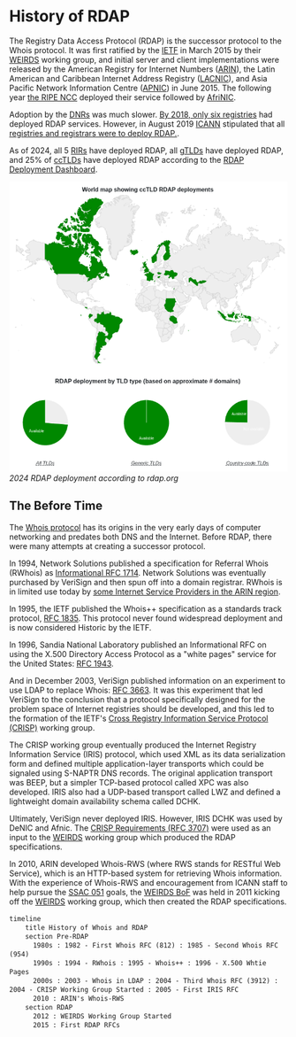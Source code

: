 # History of RDAP

The Registry Data Access Protocol (RDAP) is the successor protocol to the Whois protocol. 
It was first ratified by the [IETF](/misc/glossary.md#ietf) in March 2015 by
their [WEIRDS](/misc/glossary.md#weirds) working group, and 
initial server and client implementations were released by the American Registry for
Internet Numbers ([ARIN](https://arin.net)), the 
Latin American and Caribbean Internet Address Registry ([LACNIC](https://lacnic.net)), 
and Asia Pacific Network Information Centre ([APNIC](https://apnic.net)) in June 2015.
The following year [the RIPE NCC](https://ripe.net) deployed their service followed by
[AfriNIC](https://afrinic.net).

Adoption by the [DNRs](/misc/glossary.md#dns) was much slower. 
[By 2018, only six registries](https://webmasters.stackexchange.com/questions/115588/why-is-rdap-so-poorly-supported-by-domain-name-registries)
had deployed RDAP services. However, in August 2019 [ICANN](/misc/glossary.md#icann) stipulated that
all [registries and registrars were to deploy RDAP.](https://www.icann.org/resources/pages/rdap-background-2018-08-31-en).

As of 2024, all 5 [RIRs](/misc/glossary.md#rir) have deployed RDAP, all [gTLDs](/misc/glossary.md#gtld) have deployed RDAP,
and 25% of [ccTLDs](/misc/glossary.md#cctld) have deployed RDAP according to the [RDAP Deployment Dashboard](https://deployment.rdap.org/).

![2024 RDAP Deployment according to rdap.org](rdap_org_dashboard_2024.png)
*2024 RDAP deployment according to rdap.org*

## The Before Time

The [Whois protocol](https://en.wikipedia.org/wiki/WHOIS) has its origins in the very early days of computer networking and
predates both DNS and the Internet. Before RDAP, there were many attempts at creating a successor protocol.

In 1994, Network Solutions published a specification for Referral Whois (RWhois) as [Informational RFC 1714](https://www.rfc-editor.org/rfc/rfc1714).
Network Solutions was eventually purchased by VeriSign and then spun off into a domain registrar. RWhois is in limited use today
by [some Internet Service Providers in the ARIN region](https://www.arin.net/resources/registry/reassignments/rwhois/).

In 1995, the IETF published the Whois++ specification as a standards track protocol, [RFC 1835](https://datatracker.ietf.org/doc/html/rfc1835).
This protocol never found widespread deployment and is now considered Historic by the IETF.

In 1996, Sandia National Laboratory published an Informational RFC on using the X.500 Directory Access Protocol as a "white pages"
service for the United States: [RFC 1943](https://datatracker.ietf.org/doc/html/rfc1943).

And in December 2003, VeriSign published information on an experiment to use LDAP to replace Whois: [RFC 3663](https://www.rfc-editor.org/rfc/rfc3663.html).
It was this experiment that led VeriSign to the conclusion that a protocol specifically designed for the problem space of Internet registries
should be developed, and this led to the formation of the IETF's [Cross Registry Information Service Protocol (CRISP)](https://datatracker.ietf.org/wg/crisp/about/)
working group. 

The CRISP working group eventually produced the Internet Registry Information Service (IRIS) protocol, which used XML as its data serialization
form and defined multiple application-layer transports which could be signaled using S-NAPTR DNS records. The original application transport
was BEEP, but a simpler TCP-based protocol called XPC was also developed. IRIS also had a UDP-based transport called LWZ and defined a
lightweight domain availability schema called DCHK.

Ultimately, VeriSign never deployed IRIS. However, IRIS DCHK was used by DeNIC and Afnic. The [CRISP Requirements (RFC 3707)](https://datatracker.ietf.org/doc/rfc3707/)
were used as an input to the [WEIRDS](/misc/glossary.md#weirds) working group which produced the RDAP specifications.

In 2010, ARIN developed Whois-RWS (where RWS stands for RESTful Web Service), which is an HTTP-based system for retrieving Whois information.
With the experience of Whois-RWS and encouragement from ICANN staff to help pursue the [SSAC 051](https://itp.cdn.icann.org/en/files/security-and-stability-advisory-committee-ssac-reports/sac-051-en.pdf)
goals, the [WEIRDS BoF](https://www.ietf.org/proceedings/82/slides/weirds-0.pdf) was held in 2011 kicking off the [WEIRDS](/misc/glossary.md#weirds)
working group, which then created the RDAP specifications.

```mermaid
timeline
    title History of Whois and RDAP
    section Pre-RDAP
      1980s : 1982 - First Whois RFC (812) : 1985 - Second Whois RFC (954)
      1990s : 1994 - RWhois : 1995 - Whois++ : 1996 - X.500 Whtie Pages
      2000s : 2003 - Whois in LDAP : 2004 - Third Whois RFC (3912) : 2004 - CRISP Working Group Started : 2005 - First IRIS RFC
      2010 : ARIN's Whois-RWS
    section RDAP
      2012 : WEIRDS Working Group Started
      2015 : First RDAP RFCs
```
